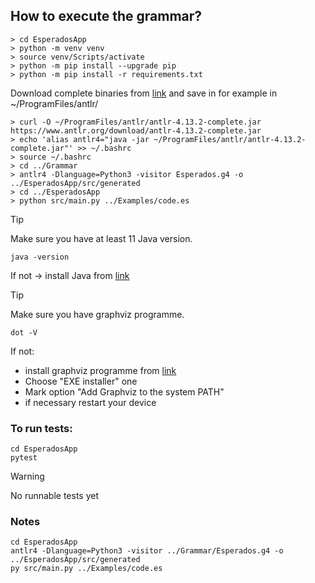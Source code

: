 ## How to execute the grammar?

```
> cd EsperadosApp
> python -m venv venv
> source venv/Scripts/activate
> python -m pip install --upgrade pip
> python -m pip install -r requirements.txt
```

Download complete binaries from [link](https://www.antlr.org/download/antlr-4.13.2-complete.jar) and save in for example in ~/ProgramFiles/antlr/

```
> curl -O ~/ProgramFiles/antlr/antlr-4.13.2-complete.jar https://www.antlr.org/download/antlr-4.13.2-complete.jar
> echo 'alias antlr4="java -jar ~/ProgramFiles/antlr/antlr-4.13.2-complete.jar"' >> ~/.bashrc
> source ~/.bashrc
> cd ../Grammar
> antlr4 -Dlanguage=Python3 -visitor Esperados.g4 -o ../EsperadosApp/src/generated
> cd ../EsperadosApp
> python src/main.py ../Examples/code.es
```

> [!TIP]
> Make sure you have at least 11 Java version.

```
java -version
```

If not -> install Java from [link](https://www.oracle.com/java/technologies/javase/jdk17-archive-downloads.html)

> [!TIP]
> Make sure you have graphviz programme.

```
dot -V
```

If not:
* install graphviz programme from [link](https://graphviz.org/download/)
* Choose "EXE installer" one
* Mark option "Add Graphviz to the system PATH"
* if necessary restart your device

### To run tests:

```
cd EsperadosApp
pytest
```
> [!WARNING]
> No runnable tests yet

### Notes
```
cd EsperadosApp
antlr4 -Dlanguage=Python3 -visitor ../Grammar/Esperados.g4 -o ../EsperadosApp/src/generated
py src/main.py ../Examples/code.es
```